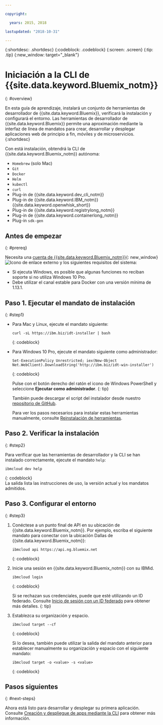 ```yaml
---

copyright:

  years: 2015, 2018

lastupdated: "2018-10-31"

---
```


{:shortdesc: .shortdesc}
{:codeblock: .codeblock}
{:screen: .screen}
{:tip: .tip}
{:new_window: target="_blank"}

# Iniciación a la CLI de {{site.data.keyword.Bluemix_notm}}
{: #overview}

En esta guía de aprendizaje, instalará un conjunto de herramientas de desarrollador de {{site.data.keyword.Bluemix}}, verificará la instalación y configurará el entorno. Las herramientas de desarrollador de {{site.data.keyword.Bluemix}} permite una aproximación mediante la interfaz de línea de mandatos para crear, desarrollar y desplegar aplicaciones web de principio a fin, móviles y de microservicios.
{:shortdesc}

Con está instalación, obtendrá la CLI de {{site.data.keyword.Bluemix_notm}} autónoma:

* `Homebrew` (solo Mac)
* `Git`
* `Docker`
* `Helm`
* `kubectl`
* `curl`
* Plug-in de {{site.data.keyword.dev_cli_notm}}
* Plug-in de {{site.data.keyword.IBM_notm}} {{site.data.keyword.openwhisk_short}}
* Plug-in de {{site.data.keyword.registrylong_notm}}
* Plug-in de {{site.data.keyword.containerlong_notm}}
* Plug-in `sdk-gen`

## Antes de empezar
{: #prereq}

Necesita una [cuenta de {{site.data.keyword.Bluemix_notm}}](https://console.bluemix.net/){: new_window} ![Icono de enlace externo](../icons/launch-glyph.svg "Icono de enlace externo") y los siguientes requisitos del sistema: 

* Si ejecuta Windows, es posible que algunas funciones no reciban soporte si no utiliza Windows 10 Pro.
* Debe utilizar el canal estable para Docker con una versión mínima de 1.13.1.

## Paso 1. Ejecutar el mandato de instalación
{: #step1}

* Para Mac y Linux, ejecute el mandato siguiente:

  ```
  curl -sL https://ibm.biz/idt-installer | bash
  ```
  {: codeblock}

* Para Windows 10 Pro, ejecute el mandato siguiente como administrador:

  ```
  Set-ExecutionPolicy Unrestricted; iex(New-Object Net.WebClient).DownloadString('http://ibm.biz/idt-win-installer')
  ```
  {: codeblock}

  Pulse con el botón derecho del ratón el icono de Windows PowerShell y seleccione **Ejecutar como administrador**.
  {: tip}

  También puede descargar el script del instalador desde nuestro [repositorio de GitHub](https://github.com/IBM-Cloud/ibm-cloud-developer-tools).

  Para ver los pasos necesarios para instalar estas herramientas manualmente, consulte [Reinstalación de herramientas](/docs/cli/ts_createapps.html#appendix).

## Paso 2. Verificar la instalación
{: #step2}

Para verificar que las herramientas de desarrollador y la CLI se han instalado correctamente, ejecute el mandato `help`:

```
ibmcloud dev help
```
{: codeblock}
<br>
La salida lista las instrucciones de uso, la versión actual y los mandatos admitidos.

## Paso 3. Configurar el entorno
{: #step3}

1. Conéctese a un punto final de API en su ubicación de {{site.data.keyword.Bluemix_notm}}. Por ejemplo, escriba el siguiente mandato para conectar con la ubicación Dallas de {{site.data.keyword.Bluemix_notm}}:

	```
	ibmcloud api https://api.ng.bluemix.net
	```
	{: codeblock}

2. Inicie una sesión en {{site.data.keyword.Bluemix_notm}} con su IBMid.

	```
	ibmcloud login
	```
	{: codeblock}
    <br>

	Si se rechazan sus credenciales, puede que esté utilizando un ID federado. Consulte [Inicio de sesión con un ID federado](/docs/iam/login_fedid.html#federated_id) para obtener más detalles.
	{: tip}

3. Establezca su organización y espacio.

	```
	ibmcloud target --cf
	```
	{: codeblock}

	Si lo desea, también puede utilizar la salida del mandato anterior para establecer manualmente su organización y espacio con el siguiente mandato:

	```
	ibmcloud target -o <value> -s <value>
	```
	{: codeblock}

## Pasos siguientes
{: #next-steps}

Ahora está listo para desarrollar y desplegar su primera aplicación. Consulte [Creación y despliegue de apps mediante la CLI](/docs/apps/create-deploy-cli.html) para obtener más información.
